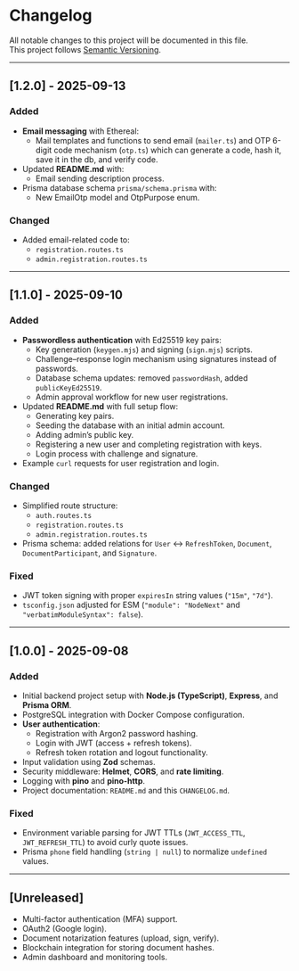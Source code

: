 # Changelog

All notable changes to this project will be documented in this file.  
This project follows [Semantic Versioning](https://semver.org/).

---
## [1.2.0] - 2025-09-13
### Added
- **Email messaging** with Ethereal:
  - Mail templates and functions to send email (`mailer.ts`) and OTP 6-digit code mechanism (`otp.ts`) which can generate a code, hash it, save it in the db, and verify code.
- Updated **README.md** with:
  - Email sending description process.
- Prisma database schema `prisma/schema.prisma` with:
  - New EmailOtp model and OtpPurpose enum.

### Changed
- Added email-related code to:
  - `registration.routes.ts`  
  - `admin.registration.routes.ts`

---

## [1.1.0] - 2025-09-10
### Added
- **Passwordless authentication** with Ed25519 key pairs:
  - Key generation (`keygen.mjs`) and signing (`sign.mjs`) scripts.
  - Challenge–response login mechanism using signatures instead of passwords.
  - Database schema updates: removed `passwordHash`, added `publicKeyEd25519`.
  - Admin approval workflow for new user registrations.
- Updated **README.md** with full setup flow:
  - Generating key pairs.
  - Seeding the database with an initial admin account.
  - Adding admin’s public key.
  - Registering a new user and completing registration with keys.
  - Login process with challenge and signature.
- Example `curl` requests for user registration and login.

### Changed
- Simplified route structure:
  - `auth.routes.ts`  
  - `registration.routes.ts`  
  - `admin.registration.routes.ts`
- Prisma schema: added relations for `User` ↔ `RefreshToken`, `Document`, `DocumentParticipant`, and `Signature`.

### Fixed
- JWT token signing with proper `expiresIn` string values (`"15m"`, `"7d"`).
- `tsconfig.json` adjusted for ESM (`"module": "NodeNext"` and `"verbatimModuleSyntax": false`).

---

## [1.0.0] - 2025-09-08
### Added
- Initial backend project setup with **Node.js (TypeScript)**, **Express**, and **Prisma ORM**.
- PostgreSQL integration with Docker Compose configuration.
- **User authentication**:
  - Registration with Argon2 password hashing.
  - Login with JWT (access + refresh tokens).
  - Refresh token rotation and logout functionality.
- Input validation using **Zod** schemas.
- Security middleware: **Helmet**, **CORS**, and **rate limiting**.
- Logging with **pino** and **pino-http**.
- Project documentation: `README.md` and this `CHANGELOG.md`.

### Fixed
- Environment variable parsing for JWT TTLs (`JWT_ACCESS_TTL`, `JWT_REFRESH_TTL`) to avoid curly quote issues.
- Prisma `phone` field handling (`string | null`) to normalize `undefined` values.

---

## [Unreleased]
- Multi-factor authentication (MFA) support.
- OAuth2 (Google login).
- Document notarization features (upload, sign, verify).
- Blockchain integration for storing document hashes.
- Admin dashboard and monitoring tools.
